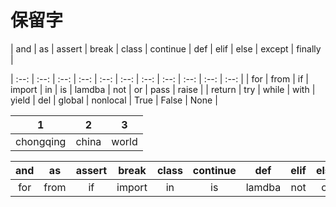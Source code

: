 # 保留字

| and | as | assert | break | class | continue | def | elif | else | except | finally |

| :--: | :--: | :--: | :--: | :--: | :--: | :--: | :--: | :--: | :--: | :--: |
| for | from | if | import | in | is | lamdba | not | or | pass | raise |
| return | try | while | with | yield | del | global | nonlocal | True | False | None |



| 1 | 2 | 3 |
| :-: | :-: | :-: |
| chongqing | china | world | 





| and | as | assert | break | class | continue |  def | elif | else | except | finally |
| :--: | :--: | :--: | :--: | :--: | :--: |  :--: | :--: | :--: | :--: | :--: | 
| for | from | if | import | in | is | lamdba | not | or | pass | raise |

